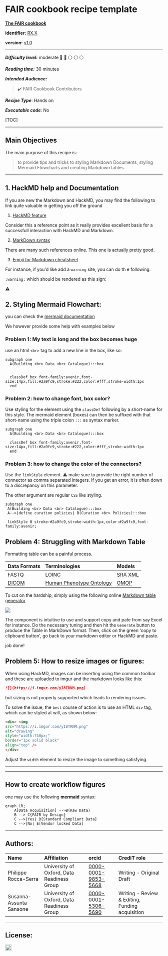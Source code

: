 # FAIR cookbook recipe template

**[The FAIR cookbook](https://fairplus.github.io/the-fair-cookbook/intro)**

**identifier:** [RX.X](RX.X)

**version:** [v1.0](v1.0)

___

**_Difficulty level:_** moderate :triangular_flag_on_post: :triangular_flag_on_post: :white_circle:  :white_circle: :white_circle:

**_Reading time:_** 30 minutes 

**_Intended Audience:_** 

> :heavy_check_mark: FAIR Cookbook Contributors


**_Recipe Type_**: Hands on

**_Executable code_**: No

[TOC]

---

## Main Objectives

The main purpose of this recipe is:

> to provide tips and tricks to styling Markdown Documents, styling Mermaid Flowcharts and creating Markdown tables.
> 


---
## 1. HackMD help and Documentation

If you are new the Markdown and HackMD, you may find the following to link quite valuable in getting you off the ground

1. [HackMD feature](https://hackmd.io/s/features)

Consider this a reference point as it really provides excellent basis for a successfull interaction with HackMD and Markdown.

2. [MarkDown syntax](https://github.com/adam-p/markdown-here/wiki/Markdown-Cheatsheet)

There are many such references online. This one is actually pretty good.

3. [Emoji for Markdown cheatsheet](https://github.com/ikatyang/emoji-cheat-sheet)

For instance, if you'd like add a `warning` site, you can do th e following:

```:warning:```
which should be rendered as this sign:

:warning:

## 2. Styling Mermaid Flowchart:

you can check the [mermaid documentation](https://mermaid-js.github.io/mermaid/#/examples?id=larger-flowchart-with-some-styling) 

We however provide some help with examples below

### Problem 1: My text is long and the box becomes huge

use an html `<br>` tag to add a new line in the box, like so:

```
subgraph one
  A(Building <br> Data <br> Catalogue):::box


  classDef box font-family:avenir,font-size:14px,fill:#2a9fc9,stroke:#222,color:#fff,stroke-width:1px
  end

```

### Problem 2: how to change font, box color?

Use styling for the element using the `classDef` following by a short-name for this style.
The mermaid element (boxes) can then be suffixed with that short-name using the triple colon `:::` as syntax marker.

```
subgraph one
  A(Building <br> Data <br> Catalogue):::box

  classDef box font-family:avenir,font-size:14px,fill:#2a9fc9,stroke:#222,color:#fff,stroke-width:1px
  end

```
### Problem 3: how to change the color of the connectors?

Use the `linkStyle` element.
:warning: make sure to provide the right number of connector as comma separated integers. If you get an error, it is often down to a discrepancy on this parameter.

The other argument are regular `CSS` like styling.

```
subgraph one
 A(Building <br> Data <br> Catalogue):::box
 A-->|define curation policies| B(Curation <br> Policies):::box

 linkStyle 0 stroke:#2a9fc9,stroke-width:1px,color:#2a9fc9,font-family:avenir;
```

## Problem 4: Struggling with Markdown Table


Formatting table can be a painful process. 

| Data Formats  | Terminologies | Models  |
| :------------- | :------------- | :------------- |
| [FASTQ](https://fairsharing.org/FAIRsharing.r2ts5t)  | [LOINC](https://fairsharing.org/FAIRsharing.2mk2zb)  | [SRA XML](https://fairsharing.org/FAIRsharing.q72e3w)  |
| [DICOM](https://fairsharing.org/FAIRsharing.b7z8by)  | [Human Phenotype Ontology](https://fairsharing.org/FAIRsharing.kbtt7f)  | [OMOP](https://fairsharing.org/FAIRsharing.qk984b)  |


To cut on the hardship, simply using the following online [Markdown table generator](https://www.tablesgenerator.com/markdown_tables)

![](https://i.imgur.com/Pek2BoQ.png)

The component is intuitive to use and support copy and pate from say Excel for instance. Do the necessary tuning and then hit the `Generate` button to produce the Table in MarkDown format. 
Then, click on the green 'copy to clipboard button', go back to your markdown editor or HackMD and paste.

job done!

## Problem 5: How to resize images or figures:

When using HackMD, images can be inserting using the common toolbar and these are uploaded to imgur and the markdown looks like this:

```Markdown
![](https://i.imgur.com/yI8TRNM.png)
```

but sizing is not properly supported which leads to rendering issues.

To solve the issue, the `best` course of action is to use an HTML `div` tag, which can be styled at will, as shown below:

```HTML
<div> <img 
src="https://i.imgur.com/yI8TRNM.png" 
alt="drawing" 
style="width:750px;" 
border="1px solid black" 
align="top" />
</div>
```

Adjust the `width` element to resize the image to something satisfying. 


----






___

## How to create workflow figures

one may use the following **[mermaid](https://mermaid-js.github.io/mermaid/#/)** syntax:

```
graph LR;
    A[Data Acquisition] -->B(Raw Data)
    B --> C{FAIR by Design}
    C -->|Yes| D[Standard Compliant Data]
    C -->|No| E[Vendor locked Data]
```

___



## Authors:

| Name | Affiliation  | orcid | CrediT role  |
| :------------- | :------------- | :------------- |:------------- |
| Philippe Rocca-Serra |  University of Oxford, Data Readiness Group| [0000-0001-9853-5668](https://orcid.org/orcid.org/0000-0001-9853-5668) | Writing - Original Draft |
| Susanna-Assunta Sansone |  University of Oxford, Data Readiness Group |[0000-0001-5306-5690](https://orcid.org/orcid.org/0000-0001-5306-5690) | Writing - Review & Editing, Funding acquisition | 

___


## License:

<a href="https://creativecommons.org/licenses/by/4.0/"><img src="https://mirrors.creativecommons.org/presskit/buttons/80x15/png/by-sa.png" height="20"/></a>
